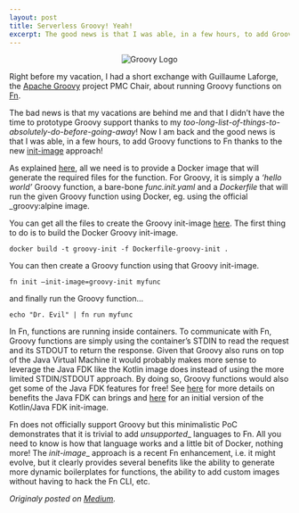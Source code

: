 ```yaml
---
layout: post
title: Serverless Groovy! Yeah!
excerpt: The good news is that I was able, in a few hours, to add Groovy functions to Fn thanks to the new init-image approach...
---
```


<p align="center">
<img alt="Groovy Logo" src="https://delabassee.com/images/blog/groovy-logo"/>
</p>


Right before my vacation, I had a short exchange with Guillaume Laforge, the [Apache Groovy](http://groovy-lang.org/) project PMC Chair, about running Groovy functions on [Fn](https://github.com/fnproject/fn).


The bad news is that my vacations are behind me and that I didn’t have the time to prototype Groovy support thanks to my _too-long-list-of-things-to-absolutely-do-before-going-away_! Now I am back and the good news is that I was able, in a few hours, to add Groovy functions to Fn thanks to the new [init-image](https://medium.com/fnproject/even-wider-language-support-in-fn-with-init-images-a7a1b3135a6e) approach!

As explained [here](https://github.com/fnproject/docs/blob/master/cli/how-to/create-init-image.md), all we need is to provide a Docker image that will generate the required files for the function. For Groovy, it is simply a _‘hello world’_ Groovy function, a bare-bone _func.init.yaml_ and a _Dockerfile_ that will run the given Groovy function using Docker, eg. using the official _groovy:alpine image.


<script src="https://gist.github.com/delabassee/b3a487bfe713fbec55c758a67f396b09.js"></script>

<script src="https://gist.github.com/delabassee/cf5cf7f8fe985d73bd1984b2c6f1d018.js"></script>

You can get all the files to create the Groovy init-image [here](https://github.com/delabassee/fn-groovy-init-image). The first thing to do is to build the Docker Groovy init-image.

`docker build -t groovy-init -f Dockerfile-groovy-init .`

You can then create a Groovy function using that Groovy init-image.

`fn init —init-image=groovy-init myfunc`

and finally run the Groovy function…

`echo "Dr. Evil" | fn run myfunc`


In Fn, functions are running inside containers. To communicate with Fn, Groovy functions are simply using the container’s STDIN to read the request and its STDOUT to return the response. Given that Groovy also runs on top of the Java Virtual Machine it would probably makes more sense to leverage the Java FDK like the Kotlin image does instead of using the more limited STDIN/STDOUT approach. By doing so, Groovy functions would also get some of the Java FDK features for free! See [here](https://medium.com/fnproject/kotlin-and-the-java-fdk-ffcf1778c74a) for more details on benefits the Java FDK can brings and [here](https://github.com/delabassee/fn-kotlin-init-image) for an initial version of the Kotlin/Java FDK init-image.


Fn does not officially support Groovy but this minimalistic PoC demonstrates that it is trivial to add _unsupported__ languages to Fn. All you need to know is how that language works and a little bit of Docker, nothing more! The _init-image__ approach is a recent Fn enhancement, i.e. it might evolve, but it clearly provides several benefits like the ability to generate more dynamic boilerplates for functions, the ability to add custom images without having to hack the Fn CLI, etc.


*Originaly posted on [Medium](https://medium.com/fnproject/serverless-groovy-yeah-c36a57bb7fe1).*

